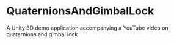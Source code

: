 # QuaternionsAndGimbalLock
A Unity 3D demo application accompanying a YouTube video on quaternions and gimbal lock
